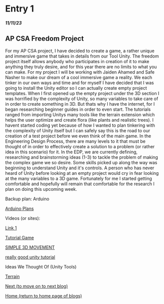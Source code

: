 # Entry 1
##### 11/11/23

## AP CSA Freedom Project

For my AP CSA project, I have decided to create a game, a rather unique and immersive game that takes in details from our Tool Unity. The freedom project itself allows anybody who participates in creation of it to make anything they truly desire, and for this year there are no limits to what you can make. For my project I will be working with Jaiden Ahamed and Safe Nasher to make our dream of a cool immersive game a reality. We each tinker in our own ways and time and for myself I have decided that I was going to install the Unity editor so I can actually create empty project templates. When I first opened up the empty project under the 3D section I was horrified by the complexity of Unity, so many variables to take care of in order to create something in 3D. But thats why I have the internet, for I began researching beginner guides in order to even start. The tutorials ranged from importing Unitys many tools like the terrain extension which helps the user optimize and create flora (like plants and realistic trees). I havent started coding yet because of how I wanted to plan tinkering with the complexity of Unity itself but I can safely say this is the road to our creation of a test project before we even think of the main game. In the Engineering Design Process, there are many levels to it that must be thought of in order to effectively create a solution to a problem (or rather idea in this scenario) for it. In the EDP, we are currently defining, researching and brainstorming ideas (1-3) to tackle the problem of making the complex game we so desire. Some skills picked up along the way was beginning to understand Unity and it's controls. A person who has never heard of Unity before looking at an empty project would cry in fear looking at the many variables to a 3D game. Fortunately for me I started getting comfortable and hopefully will remain that comfortable for the research I plan on doing this upcoming week.

Backup plan: Arduino 

[Arduino Plans](https://itsfoss.com/cool-arduino-projects/#:~:text=Interesting%20Arduino%20project%20ideas%20for%20beginners%2C%20experts%2C%20everyone,8%208.%20Basic%20Earthquake%20Detector%20...%20More%20items)

Videos (or sites): 

[Link 1](https://vionixstudio.com/2022/07/25/how-to-make-a-3d-game-in-unity/)

[Tutorial Game](https://www.bing.com/videos/riverview/relatedvideo?&q=how+to+use+unity+3d&qpvt=how+to+use+unity+3d&mid=8050C89CC5DB9BA6BEB08050C89CC5DB9BA6BEB0&&FORM=VRDGAR)

[SIMPLE 3D MOVEMENT](https://www.bing.com/videos/riverview/relatedvideo?&q=how+to+use+unity+3d&qpvt=how+to+use+unity+3d&mid=9401E8A3C308464198AE9401E8A3C308464198AE&&FORM=VRDGAR)

[really good unity tutorial](https://www.bing.com/videos/riverview/relatedvideo?&q=how+to+use+unity+3d&qpvt=how+to+use+unity+3d&mid=5BDD93FFA257D3CE3F9D5BDD93FFA257D3CE3F9D&&FORM=VRDGAR)

Ideas We Thought Of (Unity Tools)

[Terrain](https://www.bing.com/videos/riverview/relatedvideo?&q=how+to+use+unity+3d&qpvt=how+to+use+unity+3d&mid=A7549B1EFBBBE130E734A7549B1EFBBBE130E734&&FORM=VRDGAR) 




[Next (to move on to next blog)](entry02.md)

[Home (return to home page of blogs)](../README.md)
